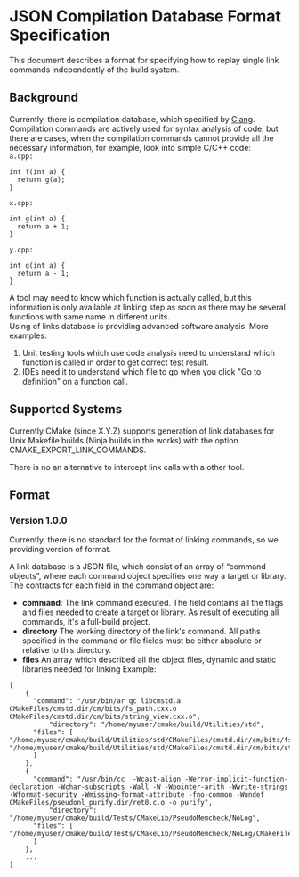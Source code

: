 # JSON Compilation Database Format Specification

This document describes a format for specifying how to replay single link commands independently of the build system.

## Background
Currently, there is compilation database, which specified by [Clang](https://clang.llvm.org/docs/JSONCompilationDatabase.html). Compilation commands are actively used for syntax analysis of code, 
but there are cases, when the compilation commands cannot provide all the necessary information, for example, look into simple C/C++ code:  
`a.cpp:`
```
int f(int a) {
  return g(a);
}
```
`x.cpp:`
```
int g(int a) {
  return a + 1;
}
```
`y.cpp:`
```
int g(int a) {
  return a - 1;
}
```
A tool may need to know which function is actually called, but this information is only available at linking step as soon as there may be several functions with same name in different units.  
Using of links database is providing advanced software analysis.
More examples:

1) Unit testing tools which use code analysis need to understand which function is called in order to get correct test result.
2) IDEs need it to understand which file to go when you click "Go to definition" on a function call.

## Supported Systems

Currently CMake (since X.Y.Z) supports generation of link databases for Unix Makefile builds (Ninja builds in the works) with the option CMAKE_EXPORT_LINK_COMMANDS.

There is no an alternative to intercept link calls with a other tool.

## Format
### Version 1.0.0
Currently, there is no standard for the format of linking commands, so we providing version of format.

A link database is a JSON file, which consist of an array of “command objects”, where each command object specifies one way a target or library.
The contracts for each field in the command object are:

* **command**: The link command executed. The field contains all the flags and files needed to create a target or library. As result of executing all commands, it's a full-build project.
* **directory** The working directory of the link's command. All paths specified in the command or file fields must be either absolute or relative to this directory.
* **files** An array which described all the object files, dynamic and static libraries needed for linking
Example:

```
[
	{
	  "command": "/usr/bin/ar qc libcmstd.a CMakeFiles/cmstd.dir/cm/bits/fs_path.cxx.o CMakeFiles/cmstd.dir/cm/bits/string_view.cxx.o",
          "directory": "/home/myuser/cmake/build/Utilities/std",
	  "files": [	   "/home/myuser/cmake/build/Utilities/std/CMakeFiles/cmstd.dir/cm/bits/fs_path.cxx.o",	    "/home/myuser/cmake/build/Utilities/std/CMakeFiles/cmstd.dir/cm/bits/string_view.cxx.o"
	  ]
	},
	{
	  "command": "/usr/bin/cc  -Wcast-align -Werror-implicit-function-declaration -Wchar-subscripts -Wall -W -Wpointer-arith -Wwrite-strings -Wformat-security -Wmissing-format-attribute -fno-common -Wundef CMakeFiles/pseudonl_purify.dir/ret0.c.o -o purify",
          "directory": "/home/myuser/cmake/build/Tests/CMakeLib/PseudoMemcheck/NoLog",
	  "files": [
"/home/myuser/cmake/build/Tests/CMakeLib/PseudoMemcheck/NoLog/CMakeFiles/pseudonl_purify.dir/ret0.c.o"
	  ]
	},
	...
]
```
